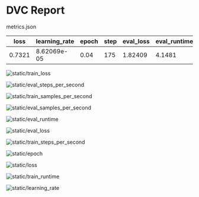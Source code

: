 # DVC Report

metrics.json

|   loss |   learning_rate |   epoch |   step |   eval_loss |   eval_runtime |   eval_samples_per_second |   eval_steps_per_second |   train_runtime |   train_samples_per_second |   train_steps_per_second |   train_loss |
|--------|-----------------|---------|--------|-------------|----------------|---------------------------|-------------------------|-----------------|----------------------------|--------------------------|--------------|
| 0.7321 |     8.62069e-05 |    0.04 |    175 |     1.82409 |         4.1481 |                   136.688 |                   0.964 |         6777.57 |                    286.716 |                    0.256 |       2.6931 |

![static/train_loss](static/train_loss.png)

![static/eval_steps_per_second](static/eval_steps_per_second.png)

![static/train_samples_per_second](static/train_samples_per_second.png)

![static/eval_samples_per_second](static/eval_samples_per_second.png)

![static/eval_runtime](static/eval_runtime.png)

![static/eval_loss](static/eval_loss.png)

![static/train_steps_per_second](static/train_steps_per_second.png)

![static/epoch](static/epoch.png)

![static/loss](static/loss.png)

![static/train_runtime](static/train_runtime.png)

![static/learning_rate](static/learning_rate.png)
